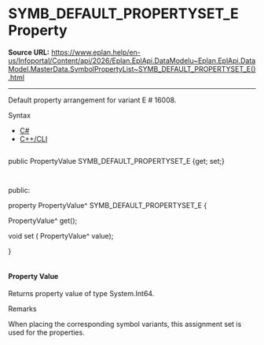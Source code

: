 # SYMB_DEFAULT_PROPERTYSET_E Property

**Source URL:** https://www.eplan.help/en-us/Infoportal/Content/api/2026/Eplan.EplApi.DataModelu~Eplan.EplApi.DataModel.MasterData.SymbolPropertyList~SYMB_DEFAULT_PROPERTYSET_E().html

---

Default property arrangement for variant E # 16008.

Syntax

- [C#](#i-syntax-CS)
- [C++/CLI](#i-syntax-CPP2005)

```
```
public PropertyValue SYMB_DEFAULT_PROPERTYSET_E {get; set;}
```
```

```
```
public:

property PropertyValue^ SYMB_DEFAULT_PROPERTYSET_E {

   PropertyValue^ get();

   void set (    PropertyValue^ value);

}
```
```

#### Property Value

Returns property value of type System.Int64.

Remarks

When placing the corresponding symbol variants, this assignment set is used for the properties.
